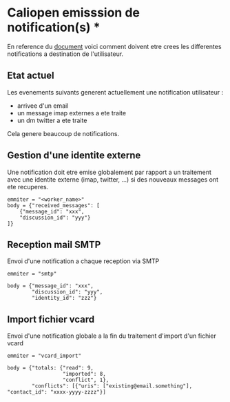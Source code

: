 # Caliopen emisssion de notification(s) *

En reference du [document](./API-fr.md) voici comment doivent etre crees les differentes notifications a destination de l'utilisateur.

## Etat actuel ##

Les evenements suivants generent actuellement une notification utilisateur :
- arrivee d'un email
- un message imap externes a ete traite
- un dm twitter a ete traite

Cela genere beaucoup de notifications.

## Gestion d'une identite externe ##

Une notification doit etre emise globalement par rapport a un traitement avec une identite externe (imap, twitter, ...)
si des nouveaux messages ont ete recuperes.

```
emmiter = "<worker_name>"
body = {"received_messages": [
	{"message_id": "xxx", 
	"discussion_id": "yyy"}
]}
```

## Reception mail SMTP ##

Envoi d'une notification a chaque reception via SMTP

```
emmiter = "smtp"

body = {"message_id": "xxx", 
		"discussion_id": "yyy",
		"identity_id": "zzz"}

```

## Import fichier vcard ##

Envoi d'une notification globale a la fin du traitement d'import d'un fichier vcard

```
emmiter = "vcard_import"

body = {"totals: {"read": 9,
		          "imported": 8,
		          "conflict", 1},
		"conflicts": [{"uris": ["existing@email.something"], "contact_id": "xxxx-yyyy-zzzz"}]
```
